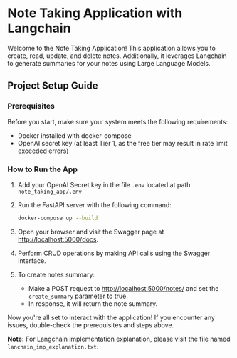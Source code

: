 # Note Taking Application with Langchain

Welcome to the Note Taking Application! This application allows you to create, read, update, and delete notes. Additionally, it leverages Langchain to generate summaries for your notes using Large Language Models.

## Project Setup Guide

### Prerequisites

Before you start, make sure your system meets the following requirements:

- Docker installed with docker-compose
- OpenAI secret key (at least Tier 1, as the free tier may result in rate limit exceeded errors)

### How to Run the App

1. Add your OpenAI Secret key in the file `.env` located at path `note_taking_app/.env`

2. Run the FastAPI server with the following command:
    ```bash
    docker-compose up --build
    ```

3. Open your browser and visit the Swagger page at [http://localhost:5000/docs](http://localhost:5000/docs).

4. Perform CRUD operations by making API calls using the Swagger interface.

5. To create notes summary:
    - Make a POST request to [http://localhost:5000/notes/](http://localhost:5000/notes/) and set the `create_summary` parameter to true.
    - In response, it will return the note summary.

Now you're all set to interact with the application! If you encounter any issues, double-check the prerequisites and steps above.

**Note:** For Langchain implementation explanation, please visit the file named `lanchain_imp_explanation.txt`.
